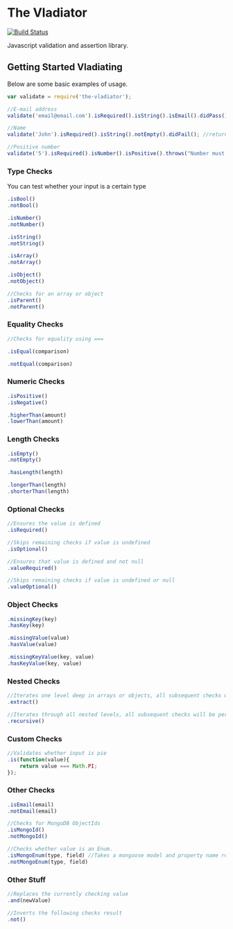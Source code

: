 # The Vladiator

[![Build Status](http://bamboo.vmlweb.co.uk:8085/plugins/servlet/wittified/build-status/OPEN-VLAD)](http://bamboo.vmlweb.co.uk:8085/browse/OPEN-VLAD)

Javascript validation and assertion library.

## Getting Started Vladiating

Below are some basic examples of usage.

```javascript
var validate = require('the-vladiator');

//E-mail address
validate('email@email.com').isRequired().isString().isEmail().didPass(); //returns true if passed validation

//Name
validate('John').isRequired().isString().notEmpty().didFail(); //returns true if failed validation

//Positive number
validate('5').isRequired().isNumber().isPositive().throws("Number must be positive"); //throws if failed validation
```

### Type Checks

You can test whether your input is a certain type

```javascript
.isBool()
.notBool()

.isNumber()
.notNumber()

.isString()
.notString()

.isArray()
.notArray()

.isObject()
.notObject()

//Checks for an array or object
.isParent()
.notParent()
```

### Equality Checks

```javascript
//Checks for equality using ===

.isEqual(comparison)

.notEqual(comparison)
```

### Numeric Checks

```javascript
.isPositive()
.isNegative()

.higherThan(amount)
.lowerThan(amount)
```

### Length Checks

```javascript
.isEmpty()
.notEmpty()

.hasLength(length)

.longerThan(length)
.shorterThan(length)
```

### Optional Checks

```javascript
//Ensures the value is defined
.isRequired()

//Skips remaining checks if value is undefined
.isOptional()

//Ensures that value is defined and not null
.valueRequired()

//Skips remaining checks if value is undefined or null
.valueOptional()
```

### Object Checks

```javascript
.missingKey(key)
.hasKey(key)

.missingValue(value)
.hasValue(value)

.missingKeyValue(key, value)
.hasKeyValue(key, value)
```

### Nested Checks

```javascript
//Iterates one level deep in arrays or objects, all subsequent checks will be performed on each
.extract()

//Iterates through all nested levels, all subsequent checks will be performed on each
.recursive()
```

### Custom Checks

```javascript
//Validates whether input is pie
.is(function(value){
	return value === Math.PI;
});
```

### Other Checks

```javascript
.isEmail(email)
.notEmail(email)

//Checks for MongoDB ObjectIds
.isMongoId()
.notMongoId()

//Checks whether value is an Enum.
.isMongoEnum(type, field) //Takes a mongoose model and property name respectively
.notMongoEnum(type, field)
```

### Other Stuff

```javascript
//Replaces the currently checking value
.and(newValue)

//Inverts the following checks result
.not()
```

